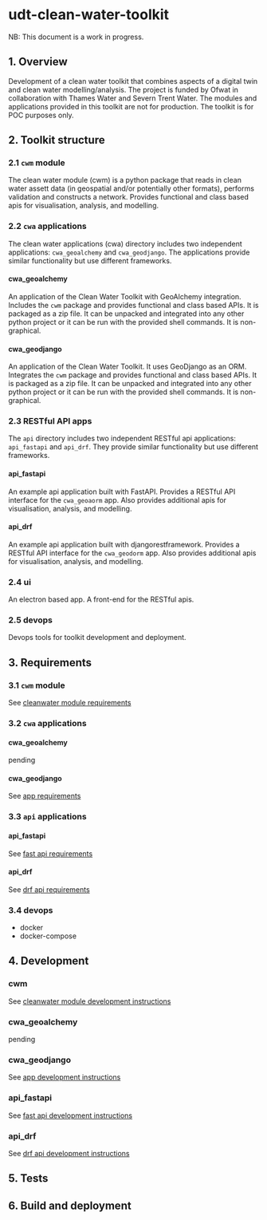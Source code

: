 # udt-clean-water-toolkit

NB: This document is a work in progress.

## 1. Overview

Development of a clean water toolkit that combines aspects of a digital twin and clean water modelling/analysis. The project is funded by Ofwat in collaboration with Thames Water and Severn Trent Water. The modules and applications provided in this toolkit are not for production. The toolkit is for POC purposes only.

## 2. Toolkit structure

### 2.1 `cwm` module

The clean water module (cwm) is a python package that reads in clean water assett data (in geospatial and/or potentially other formats), performs validation and constructs a network. Provides functional and class based apis for visualisation, analysis, and modelling. 

### 2.2 `cwa` applications

The clean water applications (cwa) directory includes two independent applications: `cwa_geoalchemy` and `cwa_geodjango`. The applications provide similar functionality but use different frameworks.

#### cwa_geoalchemy

An application of the Clean Water Toolkit with GeoAlchemy integration. Includes the `cwm` package and provides functional and class based APIs. It is packaged as a zip file. It can be unpacked and integrated into any other python project or it can be run with the provided shell commands. It is non-graphical. 

#### cwa_geodjango

An application of the Clean Water Toolkit. It uses GeoDjango as an ORM. Integrates the `cwm` package and provides functional and class based APIs. It is packaged as a zip file. It can be unpacked and integrated into any other python project or it can be run with the provided shell commands. It is non-graphical. 

### 2.3 RESTful API apps

The `api` directory includes two independent RESTful api applications: `api_fastapi` and `api_drf`. They provide similar functionality but use different frameworks.

#### api_fastapi

An example api application built with FastAPI. Provides a RESTful API interface for the `cwa_geoaorm` app. Also provides additional apis for visualisation, analysis, and modelling.

#### api_drf

An example api application built with djangorestframework. Provides a RESTful API interface for the `cwa_geodorm` app. Also provides additional apis for visualisation, analysis, and modelling.

### 2.4 ui

An electron based app. A front-end for the RESTful apis.

### 2.5 devops

Devops tools for toolkit development and deployment.


## 3. Requirements

### 3.1 `cwm` module

See [cleanwater module requirements](cwm/README.md#1-requirements)

### 3.2 `cwa` applications

#### cwa_geoalchemy

pending

<!-- See [app requirements](cwa_geoaorm/README.md#1-requirements) -->

#### cwa_geodjango

See [app requirements](cwa/cwa_geodjango/README.md#1-requirements)

### 3.3 `api` applications

#### api_fastapi

See [fast api requirements](api/api_fastapi/README.md#1-requirements)

#### api_drf

See [drf api requirements](api/api_drf/README.md#1-requirements)

### 3.4 devops

- docker
- docker-compose

## 4. Development

### cwm

See [cleanwater module development instructions](cwm/README.md#2-development)

### cwa_geoalchemy

pending

<!-- See [app requirements](cwa_geoaorm/README.md#1-requirements) -->

### cwa_geodjango

See [app development instructions](cwa/cwa_geodjango/README.md#2-development)

### api_fastapi

See [fast api development instructions](api/api_fastapi/README.md#2-development)

### api_drf

See [drf api development instructions](api/drf_fastapi/README.md#2-development)


## 5. Tests


## 6. Build and deployment


